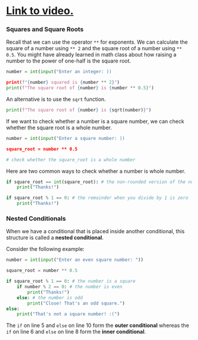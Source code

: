 # [Link to video.](https://www.youtube.com/watch?v=SpOiOLdu5jo&list=PLVD25niNi0BlpS2dC7eXz1Rm3lOb9ftaJ)

### Squares and Square Roots

Recall that we can use the operator `**` for exponents. We can calculate the square of a number using `** 2` and the square root of a number using `** 0.5`. You might have already learned in math class about how raising a number to the power of one-half is the square root.

```python
number = int(input("Enter an integer: ))

print(f"{number} squared is {number ** 2}")
print(f"The square root of {number} is {number ** 0.5}")
```

An alternative is to use the `sqrt` function.

```python
print(f"The square root of {number} is {sqrt(number)}")
```

If we want to check whether a number is a square number, we can check whether the square root is a whole number.

```python
number = int(input("Enter a square number: ))

square_root = number ** 0.5

# check whether the square_root is a whole number
```

Here are two common ways to check whether a number is whole number.

```python
if square_root == int(square_root): # the non-rounded version of the number is the same as the rounded version
    print("Thanks!") 
```

```python
if square_root % 1 == 0: # the remainder when you divide by 1 is zero
    print("Thanks!") 
```

### Nested Conditionals

When we have a conditional that is placed inside another conditional, this structure is called a **nested conditional**. 

Consider the following example:

```python
number = int(input("Enter an even square number: "))

square_root = number ** 0.5

if square_root % 1 == 0: # the number is a square
    if number % 2 == 0: # the number is even
        print("Thanks!")
    else: # the number is odd
        print("Close! That's an odd square.")
else:
    print("That's not a square number! :(")
```

The `if` on line 5 and `else` on line 10 form the **outer conditional** whereas the `if` on line 6 and `else` on line 8 form the **inner conditional**.

